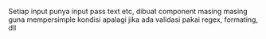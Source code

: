 Setiap input punya input pass text etc, dibuat component masing masing guna mempersimple kondisi apalagi jika ada validasi pakai regex, formating, dll